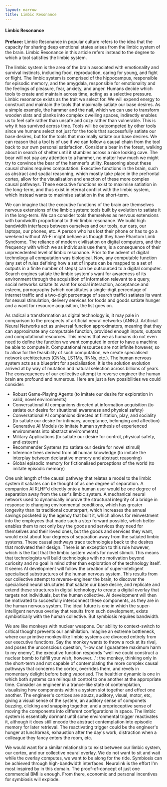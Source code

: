 ```yaml
---
layout: narrow
title: Limbic Resonance
---
```

<h4>Limbic Resonance</h4>
<p><b>Preface:</b> Limbic Resonance in popular culture refers to the idea that the capacity for sharing deep emotional states arises from
the limbic system of the brain. Limbic Resonance in this article refers instead to the degree to which a tool satisfies the
limbic system.</p>
<p>The limbic system is the area 
of the brain associated with emotionality and survival instincts, including food, reproduction, caring for young, and fight or flight. The
limbic system is comprised of the hippocampus, responsible for episodic memory, and the amygdala, responsible for emotionality and the
feelings of pleasure, fear, anxiety, and anger. Humans decide which tools to create and maintain across time, acting as a selective pressure.
Limbic resonance exists as the trait we select for. We will expend energy to construct and maintain the tools that maximally satiate our base
desires. As a simple example, the hammer and the nail, which we can use to transform wooden slats and planks into complex dwelling spaces,
indirectly enables us to feel safe rather than unsafe and cozy rather than vulnerable. This is why it has survived across time. Tools will
be outcompeted by other tools since we humans select not just for the tools that successfully satiate our base desires, but for the tools that
maximally satiate our base desires. We can reason that a tool is of use if we can follow a causal chain from the tool back to our own 
personal satisfaction. Consider a bear in the forest, walking about in search of shelter until it stumbles across a nice looking cave. The
bear will not pay any attention to a hammer, no matter how much we might try to convince the bear of the hammer's utility. Reasoning about these
causal chains requires computation. Executive functions in the brain, such as abstract and spatial reasoning, which mostly take place in 
the prefrontal cortex, allow for the visualisation and enaction of these more complex causal pathways. These executive functions exist to 
maximise satiation in the long-term, and thus exist in eternal conflict with the limbic system, which instead wants to maximise
satiation in the short-term.</p>
<p>We can imagine that the executive functions of the brain are themselves nervous extensions of the limbic system: tools built by evolution
to satiate it in the long-term. We can consider tools themselves as nervous extensions 
with bandwidth proportional to their limbic resonance. We build high bandwidth interfaces between ourselves and our tools, our cars, our laptops,
our phones, etc. A person who has lost their phone or has to go a weekend without Wi-Fi might behave as though they have Phantom Limb Syndrome.
The reliance of modern civilisation on digital computers, and the frequency with which we as individuals use them, is a consequence of their 
unprecedented level of limbic resonance. Prior to the advent of digital technology all computation was biological. Now, any computable
function (any set of rules defining how a set of inputs can be mapped to a set of outputs in a finite number of steps) can be outsourced
to a digital computer. Search engines satiate the limbic system's want for awareness of its environment through the acquisition of 
information relevant to a query, social networks satiate its want for social interaction, acceptance and esteem, pornography (which 
constitutes a single-digit percentage of internet traffic and a two-digit percentage of search traffic) satiates its want for sexual
stimulation, delivery services for foods and goods satiate hunger and a want for resource acquisition, the list goes on.</p>
<p>As radical a transformation as digital technology is, it may pale in comparison to the prospects of artificial neural networks (ANNs).
Artificial Neural Networks act as universal function approximators, meaning that they can approximate any computable function, provided
enough inputs, outputs and computational resources. This means that we as humans do not even need to define the function we want computed in order 
to have a machine be able to compute it. Computational resources are not infinite however, so to allow for the feasibility of such
computation, we create specialised network architectures (CNNs, LSTMs, RNNs, etc.). The human nervous system acts as a blueprint for  
specialisation. It is the solution evolution arrived at by way of mutation and natural selection across billions of years. The consequences
of our collective attempt to reverse engineer the human brain are profound and numerous. Here are just a few possibilities we could consider:
<ul>
    <li>Robust Game-Playing Agents (to imitate our desire for exploration in valid, novel environments)</li>
    <li>Conversational AI companions directed at information acquisition (to satiate our desire for situational awareness and physical safety)</li>
    <li>Conversational AI companions directed at flirtation, play, and sociality (to satiate our desire for intimacy, acceptance, belonging and affection)</li>
    <li>Generative AI Models (to imitate human synthesis of experienced environments into abstract environments)</li>
    <li>Military Applications (to satiate our desire for control, physical safety, and esteem)</li>
    <li>Recommender Systems (to satiate our desire for novel stimuli)</li>
    <li>Inference trees derived from all human knowledge (to imitate the interplay between declarative memory and abstract reasoning)</li>
    <li>Global episodic memory for fictionalised perceptions of the world (to imitate episodic memory)</li>
</ul></p>
<p>One unit length of the causal pathway that relates a model to the limbic system it satiates can be thought of as one degree of 
separation. A companion AI RLHF'd directly onto a human user would be one degree of separation away from the user's
limbic system. A mechanical neural network used to dynamically improve the structural integrity of a bridge in response to changing environmental conditions,
which has greater longevity than its traditional counterpart, which increases the annual savings pocketed by the agency that built it, which
allows for reinvestment into the employees that made such a step forward possible, which better enables them to not only buy the goods and
services they need for themselves and their loved ones, but the goods and services they want, would
exist about four degrees of separation away from the satiated limbic systems. These causal pathways trace technologies back to the
desires that motivated their design. There is an exception to this rule however, which is the fact that the limbic system wants for novel stimuli.
This means that technologists will build technologies with no motivation beyond curiosity and no goal in mind other than exploration of the technology itself.
It seems AI development will follow the creation of super-intelligent specialised substructures of the human nervous system. This results from our collective attempt to reverse-engineer the 
brain, to discover the specialised neural structures that satiate our base desire, and replicate and extend these structures in digital
technology to create a digital overlay that targets not individuals, but the human collective. AI development will then be motivated to 
succesfully interconnect these components, as they are in the human nervous system. The ideal future is one in which the super-intelligent
nervous overlay that results from such development, exists symbiotically with the human collective.
But symbiosis requires bandwidth.</p>
<p>We are like monkeys with nuclear weapons. Our ability to context-switch to critical thought prevents our annihilation. Imagine an extreme bottleneck, where our primtive 
monkey-like limbic systems are divorced entirely from our executive functions. Say the monkey wants to throw a rock at its rival, and 
poses the unconscious question, "How can I guarantee maximum harm to my enemy", the executive function responds "well we could construct a
nuclear bomb to fulfill your wish, however..."; the monkey, thinking only in the short-term and not capable of contemplating the more 
complex causal pathways that concerns the cortex, overrides them, and revels in momentary delight before being vaporised. The healthier 
dynamic is one in which both systems can relinquish control to one another
at the appropriate time. Consider an engineer in a trance-like state of contemplation, visualising how components within a system slot
together and effect one another. The engineer's cortices are abuzz, auditory, visual, motor, etc, giving a visual sense of the system,
an auditory sense of componets buzzing, clicking and snapping together, and a proprioceptive sense of moving the components into different
configurations in space. The limbic system is essentially dormant until some environmental trigger reactivates it, although it does still 
encode the abstract contemplation into episodic memory for later retrieval. The reactivating trigger could be the engineer's hunger
at lunchbreak, exhaustion after the day's work, distraction when a colleague they fancy enters the room, etc.</p>
<p>We would want for a similar relationship to exist between our limbic system, our cortex, and our collective neural overlay. We do not want
to sit and wait while the overlay computes, we want to be along for the ride. Symbiosis can be achieved through high-bandwidth interfaces. 
Neuralink is the effort I'm most inspired by in this domain. The proof-of-concept of just one commercial BMI is enough. From there, economic 
and personal incentives for symbiosis will explode.</p>